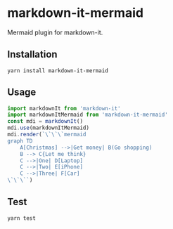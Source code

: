 # markdown-it-mermaid

Mermaid plugin for markdown-it.


## Installation

```
yarn install markdown-it-mermaid
```


## Usage

```JavaScript
import markdownIt from 'markdown-it'
import markdownItMermaid from 'markdown-it-mermaid'
const mdi = markdownIt()
mdi.use(markdownItMermaid)
mdi.render(`\`\`\`mermaid
graph TD
    A[Christmas] -->|Get money| B(Go shopping)
    B --> C{Let me think}
    C -->|One| D[Laptop]
    C -->|Two| E[iPhone]
    C -->|Three| F[Car]
\`\`\``)
```


## Test

```
yarn test
```
